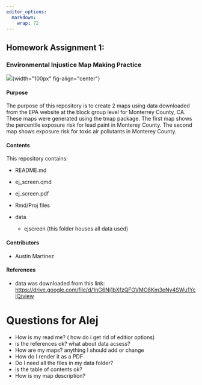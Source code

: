 ```yaml
---
editor_options: 
  markdown: 
    wrap: 72
---
```


## Homework Assignment 1:

### Environmental Injustice Map Making Practice

![](https://www.governmentjobs.com/AgencyPages/montereycounty/agencyImages/download/MC_SEAL_2023.png?upscale=True){width="100px"
fig-align="center"}

#### Purpose

The purpose of this repository is to create 2 maps using data downloaded
from the EPA website at the block group level for Monterrey County, CA.
These maps were generated using the tmap package. The first map shows
the percentile exposure risk for lead paint in Monterey County. The
second map shows exposure risk for toxic air pollutants in Monterey
County.

#### Contents

This repository contains:

-   README.md

-   ej_screen.qmd

-   ej_screen.pdf

-   Rmd/Proj files

-   data

    -   ejscreen (this folder houses all data used)

#### Contributors

-   Austin Martinez

#### References

-   data was downloaded from this link:
    <https://drive.google.com/file/d/1nG6Nj1bXfzQFOVMO8Km3eNy4SWu1YcIQ/view>

# Questions for Alej

-   How is my read me? ( how do i get rid of editior options)
-   is the references ok? what about data acsess?
-   How are my maps? anything I should add or change
-   How do I render it as a PDF 
-   Do I need all the files in my data folder?
-   is the table of contents ok?
-   How is my map description?
